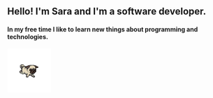 ## Hello! I'm Sara and I'm a software developer.
#### In my free time I like to learn new things about programming and technologies.
<img src="https://github.com/SaraCorraless/Resource/blob/master/Images/dog8b.gif" width="100">


<!--![Top Langs](https://github.com/SaraCorraless/Resource/blob/master/Images/dog8b.gif)>
